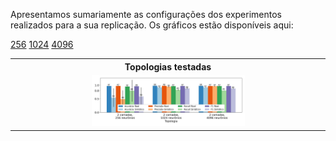 Apresentamos sumariamente as configurações dos experimentos realizados para a sua replicação.
Os gráficos estão disponíveis aqui: 

[256]()
[1024]()
[4096]()




<div style="text-align: center;">
<table>
    <tbody>
        <tr>
            <th width="20%">Topologias testadas</th>
        </tr>
        <tr>
            <td><img src="https://github.com/LEA-SF23/DroidAugmentor/blob/main/Campains_Results/256/topologias/drebin_topologias_knn_page_1.png" alt="" style="max-width:50%;"></td>
        </tr>
</div>




